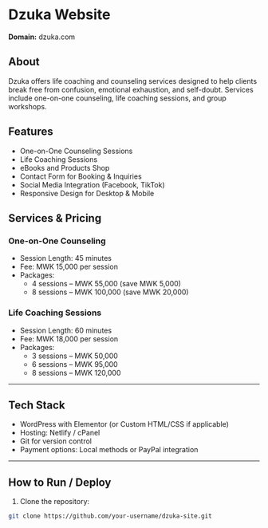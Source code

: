 # Dzuka Website

**Domain:** dzuka.com  

## About
Dzuka offers life coaching and counseling services designed to help clients break free from confusion, emotional exhaustion, and self-doubt. Services include one-on-one counseling, life coaching sessions, and group workshops.

## Features
- One-on-One Counseling Sessions
- Life Coaching Sessions
- eBooks and Products Shop
- Contact Form for Booking & Inquiries
- Social Media Integration (Facebook, TikTok)
- Responsive Design for Desktop & Mobile

## Services & Pricing
### One-on-One Counseling
- Session Length: 45 minutes  
- Fee: MWK 15,000 per session  
- Packages:  
  - 4 sessions – MWK 55,000 (save MWK 5,000)  
  - 8 sessions – MWK 100,000 (save MWK 20,000)  

### Life Coaching Sessions
- Session Length: 60 minutes  
- Fee: MWK 18,000 per session  
- Packages:  
  - 3 sessions – MWK 50,000  
  - 6 sessions – MWK 95,000  
  - 8 sessions – MWK 120,000  

---

## Tech Stack
- WordPress with Elementor (or Custom HTML/CSS if applicable)  
- Hosting: Netlify / cPanel  
- Git for version control  
- Payment options: Local methods or PayPal integration

---

## How to Run / Deploy
1. Clone the repository:  
```bash
git clone https://github.com/your-username/dzuka-site.git
